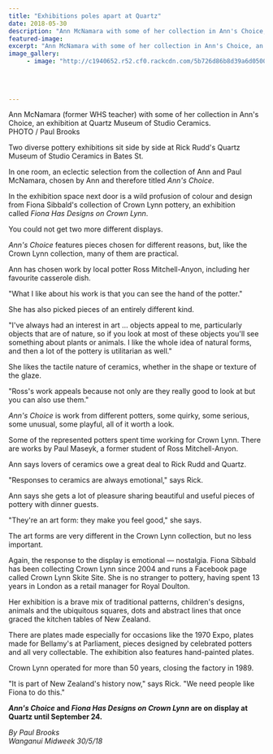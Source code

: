 ```yaml
---
title: "Exhibitions poles apart at Quartz"
date: 2018-05-30
description: "Ann McNamara with some of her collection in Ann's Choice, an exhibition at Quartz Museum of Studio Ceramics..."
featured-image: 
excerpt: "Ann McNamara with some of her collection in Ann's Choice, an exhibition at Quartz Museum of Studio Ceramics."
image_gallery:
     - image: "http://c1940652.r52.cf0.rackcdn.com/5b726d86b8d39a6d05000964/Ann-McNamara-midweekother-30-may-2018.gif"
    
    
    
    
---
```


<p><span>Ann McNamara (former WHS teacher) with some of her collection in Ann's Choice, an exhibition at Quartz Museum of Studio Ceramics. <br />PHOTO / Paul Brooks</span></p>
<p class="element element-paragraph">Two diverse pottery exhibitions sit side by side at Rick Rudd's Quartz Museum of Studio Ceramics in Bates St.</p>
<p class="element element-paragraph">In one room, an eclectic selection from the collection of Ann and Paul McNamara, chosen by Ann and therefore titled&nbsp;<em>Ann's Choice</em>.</p>
<p class="element element-paragraph">In the exhibition space next door is a wild profusion of colour and design from Fiona Sibbald's collection of Crown Lynn pottery, an exhibition called&nbsp;<em>Fiona Has Designs on Crown Lynn</em>.</p>
<p class="element element-paragraph">You could not get two more different displays.</p>
<p class="element element-paragraph"><em>Ann's Choice</em>&nbsp;features pieces chosen for different reasons, but, like the Crown Lynn collection, many of them are practical.</p>
<p class="element element-paragraph">Ann has chosen work by local potter Ross Mitchell-Anyon, including her favourite casserole dish.</p>
<p class="element element-paragraph">"What I like about his work is that you can see the hand of the potter."</p>
<p class="element element-paragraph">She has also picked pieces of an entirely different kind.</p>
<p class="element element-paragraph">"I've always had an interest in art &hellip; objects appeal to me, particularly objects that are of nature, so if you look at most of these objects you'll see something about plants or animals. I like the whole idea of natural forms, and then a lot of the pottery is utilitarian as well."</p>
<p class="element element-paragraph">She likes the tactile nature of ceramics, whether in the shape or texture of the glaze.</p>
<p class="element element-paragraph">"Ross's work appeals because not only are they really good to look at but you can also use them."</p>
<p class="element element-paragraph"><em>Ann's Choice</em>&nbsp;is work from different potters, some quirky, some serious, some unusual, some playful, all of it worth a look.</p>
<p class="element element-paragraph">Some of the represented potters spent time working for Crown Lynn. There are works by Paul Maseyk, a former student of Ross Mitchell-Anyon.</p>
<p class="element element-paragraph">Ann says lovers of ceramics owe a great deal to Rick Rudd and Quartz.</p>
<p class="element element-paragraph">"Responses to ceramics are always emotional," says Rick.</p>
<p class="element element-paragraph">Ann says she gets a lot of pleasure sharing beautiful and useful pieces of pottery with dinner guests.</p>
<p class="element element-paragraph">"They're an art form: they make you feel good," she says.</p>
<p class="element element-paragraph"><span>The art forms are very different in the Crown Lynn collection, but no less important.</span></p>
<p class="element element-paragraph"><span>Again, the response to the display is emotional &mdash; nostalgia. Fiona Sibbald has been collecting Crown Lynn since 2004 and runs a Facebook page called Crown Lynn Skite Site. She is no stranger to pottery, having spent 13 years in London as a retail manager for Royal Doulton.</span></p>
<p class="element element-paragraph">Her exhibition is a brave mix of traditional patterns, children's designs, animals and the ubiquitous squares, dots and abstract lines that once graced the kitchen tables of New Zealand.</p>
<p class="element element-paragraph">There are plates made especially for occasions like the 1970 Expo, plates made for Bellamy's at Parliament, pieces designed by celebrated potters and all very collectable. The exhibition also features hand-painted plates.</p>
<p class="element element-paragraph">Crown Lynn operated for more than 50 years, closing the factory in 1989.</p>
<p class="element element-paragraph">"It is part of New Zealand's history now," says Rick. "We need people like Fiona to do this."</p>
<p class="element element-paragraph"><strong><em>Ann's Choice</em>&nbsp;and&nbsp;<em>Fiona Has Designs on Crown Lynn</em>&nbsp;are on display at Quartz until September 24.</strong></p>
<p><em>By Paul Brooks<br />Wanganui Midweek 30/5/18</em></p>

